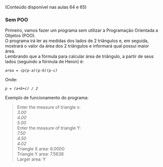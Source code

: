 (Conteúdo disponível nas aulas 64 e 65)  

### Sem POO
Primeiro, vamos fazer um programa sem utilizar a Programação Orientada a Objetos (POO).  
O programa irá ler as medidas dos lados de 2 triângulos e, em seguida, mostrará o valor da área dos 2 triângulos e informará qual possui maior área.  
Lembrando que a fórmula para calcular área de triângulo, a partir de seus lados (seguindo a fórmula de Heron) é:  

_`area = √p(p-a)(p-b)(p-c)`_  

Onde:  

_`p = (a+b+c) / 2`_    

Exemplo de funcionamento do programa:  
> Enter the measure of triangle x:  
> *3.00*  
> *4.00*  
> *5.00*  
> Enter the measure of triangle Y:  
> *7.50*  
> *4.50*  
> *4.02*  
> Triangle X area: 6.0000  
> Triangle Y area: 7.5638  
> Larger area: Y  
